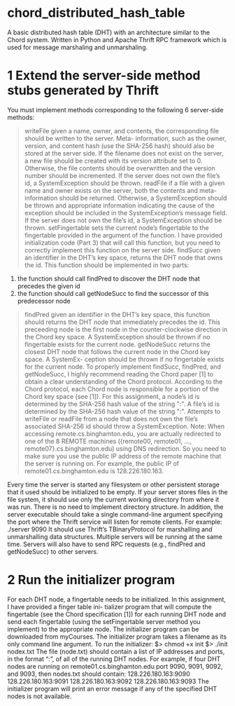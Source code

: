# chord_distributed_hash_table
A basic distributed hash table (DHT) with an architecture similar to the Chord system. Written in Python and Apache Thrift RPC framework which is used for message marshaling and unmarshaling. 

# 1 Extend the server-side method stubs generated by Thrift
You must implement methods corresponding to the following 6 server-side methods:
>writeFile given a name, owner, and contents, the corresponding file should be written to the server. Meta-
information, such as the owner, version, and content hash (use the SHA-256 hash) should also be stored
at the server side.
If the filename does not exist on the server, a new file should be created with its version attribute set to 0.
Otherwise, the file contents should be overwritten and the version number should be incremented.
If the server does not own the file’s id, a SystemException should be thrown.
>readFile if a file with a given name and owner exists on the server, both the contents and meta-information should
be returned. Otherwise, a SystemException should be thrown and appropriate information indicating the
cause of the exception should be included in the SystemException’s message field.
If the server does not own the file’s id, a SystemException should be thrown.
>setFingertable sets the current node’s fingertable to the fingertable provided in the argument of the function. I
have provided initialization code (Part 3) that will call this function, but you need to correctly implement this
function on the server side.
>findSucc given an identifier in the DHT’s key space, returns the DHT node that owns the id. This function should
be implemented in two parts:
1. the function should call findPred to discover the DHT node that precedes the given id
2. the function should call getNodeSucc to find the successor of this predecessor node
>findPred given an identifier in the DHT’s key space, this function should returns the DHT node that immediately
precedes the id. This preceeding node is the first node in the counter-clockwise direction in the Chord key
space. A SystemException should be thrown if no fingertable exists for the current node.
>getNodeSucc returns the closest DHT node that follows the current node in the Chord key space. A SystemEx-
ception should be thrown if no fingertable exists for the current node.
To properly implement findSucc, findPred, and getNodeSucc, I highly recommend reading the
Chord paper [1] to obtain a clear understanding of the Chord protocol.
According to the Chord protocol, each Chord node is responsible for a portion of the Chord key space (see
[1]). For this assignment, a node’s id is determined by the SHA-256 hash value of the string "<ip address>:<port
number>". A file’s id is determined by the SHA-256 hash value of the string "<owner>:<filename>". Attempts to
writeFile or readFile from a node that does not own the file’s associated SHA-256 id should throw a
SystemException.
Note: When accessing remote.cs.binghamton.edu, you are actually redirected to one of the 8 REMOTE
machines ({remote00, remote01, ..., remote07}.cs.binghamton.edu) using DNS redirection. So you need to make
sure you use the public IP address of the remote machine that the server is running on. For example, the public IP
of remote01.cs.binghamton.edu is 128.226.180.163.

Every time the server is started any filesystem or other persistent storage that it used should be initialized to be
empty. If your server stores files in the file system, it should use only the current working directory from where it
was run. There is no need to implement directory structure.
In addition, the server executable should take a single command-line argument specifying the port where the
Thrift service will listen for remote clients. For example:
./server 9090
It should use Thrift’s TBinaryProtocol for marshalling and unmarshalling data structures. Multiple servers will be
running at the same time. Servers will also have to send RPC requests (e.g., findPred and getNodeSucc) to
other servers.

# 2 Run the initializer program
For each DHT node, a fingertable needs to be initialized. In this assignment, I have provided a finger table ini-
tializer program that will compute the fingertable (see the Chord specification [1]) for each running DHT node
and send each fingertable (using the setFingertable server method you implement) to the appropriate node.
The initializer program can be downloaded from myCourses. The initializer program takes a filename as its only
command line argument. To run the initializer:
$> chmod +x init
$> ./init nodex.txt
The file (node.txt) should contain a list of IP addresses and ports, in the format “<ip-address>:<port>”, of
all of the running DHT nodes.
For example, if four DHT nodes are running on remote01.cs.binghamton.edu port 9090, 9091, 9092,
and 9093, then nodes.txt should contain:
128.226.180.163:9090
128.226.180.163:9091
128.226.180.163:9092
128.226.180.163:9093
The initializer program will print an error message if any of the specified DHT nodes is not available.

